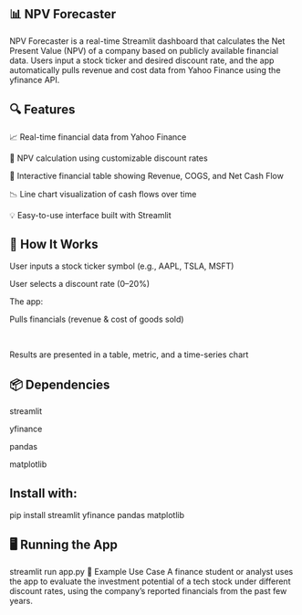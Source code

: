 
## 📊 NPV Forecaster
NPV Forecaster is a real-time Streamlit dashboard that calculates the Net Present Value (NPV) of a company based on publicly available financial data. Users input a stock ticker and desired discount rate, and the app automatically pulls revenue and cost data from Yahoo Finance using the yfinance API.

## 🔍 Features
📈 Real-time financial data from Yahoo Finance

🧮 NPV calculation using customizable discount rates

🧾 Interactive financial table showing Revenue, COGS, and Net Cash Flow

📉 Line chart visualization of cash flows over time

💡 Easy-to-use interface built with Streamlit

## 🚀 How It Works
User inputs a stock ticker symbol (e.g., AAPL, TSLA, MSFT)

User selects a discount rate (0–20%)

The app:

Pulls financials (revenue & cost of goods sold)
 
​
 
Results are presented in a table, metric, and a time-series chart

## 📦 Dependencies
streamlit

yfinance

pandas

matplotlib

## Install with:

pip install streamlit yfinance pandas matplotlib

## 🖥️ Running the App

streamlit run app.py
📌 Example Use Case
A finance student or analyst uses the app to evaluate the investment potential of a tech stock under different discount rates, using the company’s reported financials from the past few years.
